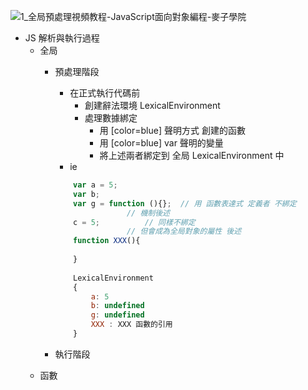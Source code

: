 ![1_全局預處理視頻教程-JavaScript面向對象編程-麥子學院](http://www.maiziedu.com/course/583-8416/)

* JS 解析與執行過程
	* 全局
		* 預處理階段
			* 在正式執行代碼前
				* 創建辭法環境 LexicalEnvironment
				* 處理數據綁定
					* 用 [color=blue] 聲明方式 創建的函數
					* 用 [color=blue] var 聲明的變量
					* 將上述兩者綁定到 全局 LexicalEnvironment 中
			* ie
			``` javascript
				var a = 5;
				var b;
				var g = function (){};	// 用 函數表達式 定義者 不綁定
							// 機制後述
				c = 5;			// 同樣不綁定
							// 但會成為全局對象的屬性 後述						
				function XXX(){
				
				}
				
				LexicalEnvironment 
				{
					a: 5
					b: undefined
					g: undefined
					XXX : XXX 函數的引用
				}
			```
			
		* 執行階段
	* 函數

